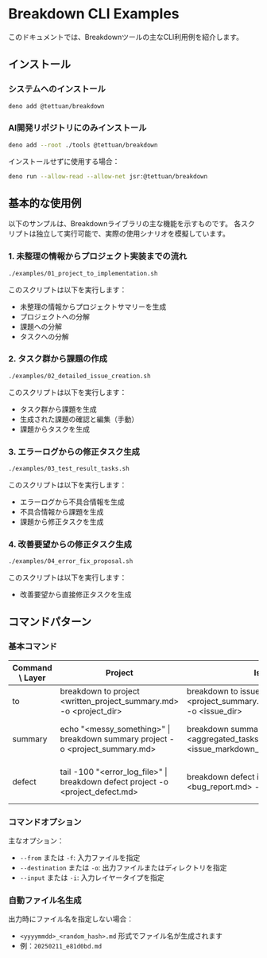 # Breakdown CLI Examples

このドキュメントでは、Breakdownツールの主なCLI利用例を紹介します。

## インストール

### システムへのインストール

```bash
deno add @tettuan/breakdown
```

### AI開発リポジトリにのみインストール

```bash
deno add --root ./tools @tettuan/breakdown
```

インストールせずに使用する場合：

```bash
deno run --allow-read --allow-net jsr:@tettuan/breakdown
```

## 基本的な使用例

以下のサンプルは、Breakdownライブラリの主な機能を示すものです。
各スクリプトは独立して実行可能で、実際の使用シナリオを模擬しています。

### 1. 未整理の情報からプロジェクト実装までの流れ

```bash
./examples/01_project_to_implementation.sh
```

このスクリプトは以下を実行します：
- 未整理の情報からプロジェクトサマリーを生成
- プロジェクトへの分解
- 課題への分解
- タスクへの分解

### 2. タスク群から課題の作成

```bash
./examples/02_detailed_issue_creation.sh
```

このスクリプトは以下を実行します：
- タスク群から課題を生成
- 生成された課題の確認と編集（手動）
- 課題からタスクを生成

### 3. エラーログからの修正タスク生成

```bash
./examples/03_test_result_tasks.sh
```

このスクリプトは以下を実行します：
- エラーログから不具合情報を生成
- 不具合情報から課題を生成
- 課題から修正タスクを生成

### 4. 改善要望からの修正タスク生成

```bash
./examples/04_error_fix_proposal.sh
```

このスクリプトは以下を実行します：
- 改善要望から直接修正タスクを生成

## コマンドパターン

### 基本コマンド

| Command \ Layer | Project | Issue | Task |
| --------------- | ------- | ----- | ---- |
| to | breakdown to project <written_project_summary.md> -o <project_dir> | breakdown to issue <project_summary.md\|written_issue.md> -o <issue_dir> | breakdown to task <issue.md\|written_task.md> -o <tasks_dir> |
| summary | echo "<messy_something>" \| breakdown summary project -o <project_summary.md> | breakdown summary issue --from <aggregated_tasks.md> --input task -o <issue_markdown_dir> | breakdown summary task --from <unorganized_tasks.md> -o <task_markdown_dir> |
| defect | tail -100 "<error_log_file>" \| breakdown defect project -o <project_defect.md> | breakdown defect issue --from <bug_report.md> -o <issue_defect_dir> | breakdown defect task --from <improvement_request.md> -o <task_defect_dir> |

### コマンドオプション

主なオプション：
- `--from` または `-f`: 入力ファイルを指定
- `--destination` または `-o`: 出力ファイルまたはディレクトリを指定
- `--input` または `-i`: 入力レイヤータイプを指定

### 自動ファイル名生成

出力時にファイル名を指定しない場合：
- `<yyyymmdd>_<random_hash>.md` 形式でファイル名が生成されます
- 例：`20250211_e81d0bd.md` 